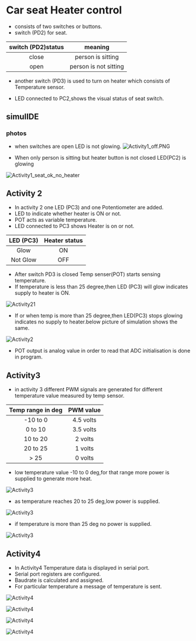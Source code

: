 # Car seat Heater control
* consists of two switches or buttons.
*  switch (PD2) for seat.

| switch (PD2)status | meaning |
|:----:|:----:|
|close|person is sitting|
|open|person is not sitting|

* another switch (PD3) is used to turn on heater which consists of Temperature sensor.

* LED connected to PC2,shows the visual status of seat switch.


## simulIDE
### photos

* when  switches are open LED is not glowing.
![Activity1_off.PNG](Activity1.PNG) 



* When only person is sitting but heater button is not closed LED(PC2) is glowing

![Activity1_seat_ok_no_heater](Activity1_seat_switch_close.PNG)



## Activity 2
* In activity 2 one LED (PC3) and one Potentiometer are added.
* LED to indicate whether heater is ON or not.
* POT acts as variable temperature.
* LED connected to PC3 shows Heater is on or not.

|LED (PC3)|Heater status|
|:--:|:--:|
|Glow|ON|
|Not Glow|OFF|

* After switch PD3 is closed Temp senser(POT) starts sensing temperature.
* If temperature is less than 25 degree,then LED (PC3) will glow indicates supply to heater is ON.

![Activity21](Activity2_sw2_close_templow.PNG) 
* If or when temp is more than 25 degree,then LED(PC3) stops glowing indicates no supply to heater.below picture of simulation shows the same.

![Activity2](Activity2_sw2_close_temphigh.PNG) 

* POT output is analog value in order to read that ADC initialisation is done in program.

## Activity3
* in activity 3 different PWM signals are generated for different temperature value measured by temp sensor.

|Temp range in deg |PWM value|
|:---:|:--:|
|-10 to 0| 4.5 volts|
|0 to 10|   3.5 volts|
|10 to 20|  2 volts|
|20 to 25|  1 volts|
| > 25| 0 volts|

* low temperature value -10 to 0 deg,for that range more power is supplied to generate more heat.

![Activity3](Activity3lowtemp.png)
* as temperature reaches 20 to 25 deg,low power is supplied.

![Activity3](Activity3mediumtemp.png)
* if temperature is more than 25 deg no power is supplied.

![Activity3](Activity3hightemp.png)


## Activity4
* In Activity4 Temperature data is displayed in serial port.
* Serial port registers are configured.
* Baudrate is calculated and assigned.
* For particular temperature a message of temperature is sent.

![Activity4](Activity4lowtemp.png)


![Activity4](Activity4med1temp.png)

![Activity4](Activity4med2temp.png)

![Activity4](Activity4hightemp.png)